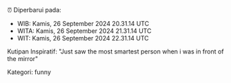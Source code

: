 ⏰ Diperbarui pada:
- WIB: Kamis, 26 September 2024 20.31.14 UTC
- WITA: Kamis, 26 September 2024 21.31.14 UTC
- WIT: Kamis, 26 September 2024 22.31.14 UTC

Kutipan Inspiratif:
"Just saw the most smartest person when i was in front of the mirror"


Kategori: funny

